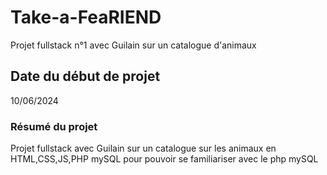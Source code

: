 # Take-a-FeaRIEND

Projet fullstack n°1 avec Guilain sur un catalogue d'animaux

## Date du début de projet

10/06/2024

### Résumé du projet

Projet fullstack avec Guilain sur un catalogue sur les animaux en HTML,CSS,JS,PHP mySQL pour pouvoir se familiariser avec le php mySQL
